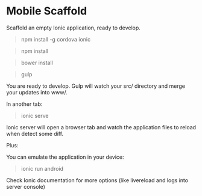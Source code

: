# Mobile Scaffold

Scaffold an empty Ionic application, ready to develop.

> npm install -g cordova ionic

> npm install

> bower install

> gulp

You are ready to develop.
Gulp will watch your src/ directory and merge your updates into www/.

In another tab:

> ionic serve

Ionic server will open a browser tab and watch the application files to reload when detect some diff.

Plus:

You can emulate the application in your device:

> ionic run android

Check Ionic documentation for more options (like livereload and logs into server console)